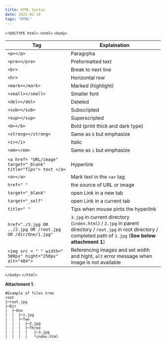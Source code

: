 ```yaml
---
title: HTML Syntax
date: 2021-02-18
tags: "HTML"
---
```



`<!DOCTYPE html>`
`<html>`
`<body>`

<!--more-->
| Tag | Explaination |
|-----|--------------|
| `<p></p>`    |        Paragrpha      |
| `<pre></pre>` |    Preformatted text |
| `<br>` | Break to next line |
| `<hr>`| Horizontal row|
| `<mark></mark>` | Marked (highlight) |
| `<small></small>` | Smaller font|
| `<del></del>` | Deleted |
| `<sub></sub>` | Subscripted |
| `<sup></sup>` | Superscripted |
| `<b></b>` | Bold (print thick and dark type)|
| `<strong></strong>` | Same as `b` but emphasize |
| `<i></i>` | Italic |
| `<em></em>` | Same as `i` but emphasize |
|||
| `<a href= "URL/image" target="_blank" title="Tips"> text </a>` | Hyperlink|
| `<a></a>`| Mark text in the `<a>` tag|
| `href=" "` | the source of URL or image |
| `target="_blank"` | open Link in a new tab |
| `target="_self"` |  open Link in a current tab |
|`title=" "` | Tips when mouse pints the hyperlink|
| `href="./3.jpg OR ../2.jpg OR /root.jpg OR /dir/One/1.jpg"`|  `3.jpg` in current directory (`index.html`) / `2.jpg` in parent directory / `root.jpg` in root directory / completed path of `1.jpg` (**See below attachment 1**)|
|`<img src = " " width=" 500px" hight="250px" alt="404">` | Referencing images and set width and hight, `alt`  error message when image is not available | 



`</body>`
`</html>`

**Attachment 1**:
```
#Example of files tree
root
├─root.jpg
├─Dir
|  ├─One
|  |  ├─1.jpg
|  |  ├─Two
|  |  |  ├─2.jpg
|  |  |  ├─Three
|  |  |  |   ├─3.jpg
|  |  |  |   └index.html
```
